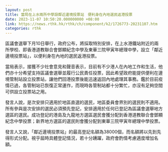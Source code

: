 ```yaml
---
layout: post
title: 當局在上水兩所中學設鄰近邊境投票站　便利身在內地選民返港投票
date: 2023-11-07 10:50:20.000000000 +08:00
link: https://news.rthk.hk/rthk/ch/component/k2/1726773-20231107.htm
categories: rthk
---
```


區議會選舉下月10日舉行，政府公布，將採取特別安排，在上水港鐵站附近的兩所學校、即香港道教聯合會鄧顯紀念中學及東華三院甲寅年總理中學，設立「鄰近邊境投票站」，以便利身在內地的選民返港投票。

當局表示，接獲不少社會意見和聲音表示，目前有不少港人在內地工作和生活，他們亦十分希望支持區議會選舉並履行公民責任投票，因此希望政府能提供便利在邊境管制站設立投票站，讓他們回港投票後能迅速返回內地處理其事務。鑑於目前疫情已過，各管制站已恢復正常運作，而現時各管制站都十分繁忙，亦沒有足夠空間可供設立投票站之用。

發言人說，是次安排只適用於地區直選的選民，地區委員會界別的選民則不適用。所有參與是次安排的選民必須預先登記，安排適用於任何已登記為區議會選舉地方選區的選民。成功登記的港島及九龍地方選區選民會獲分配到香港道教聯合會鄧顯紀念中學投票；新界地方選區的選民則會獲分配到東華三院甲寅年總理中學投票。

發言人又說，「鄰近邊境投票站」的最高登記名額為38000個，而名額將以先到先得形式分配。視乎屆時具體登記情況，若十分踴躍，政府會酌情考慮適度增加名額。
